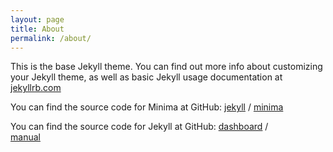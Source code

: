 ```yaml
---
layout: page
title: About
permalink: /about/
---
```


This is the base Jekyll theme. You can find out more info about customizing your Jekyll theme, as well as basic Jekyll usage documentation at [jekyllrb.com](https://jekyllrb.com/)

You can find the source code for Minima at GitHub:
[jekyll][jekyll-organization] /
[minima](https://github.com/jekyll/minima)

You can find the source code for Jekyll at GitHub:
[dashboard](https://app.adjust.com/u5tv191?deeplink=tpp%3A%2F%2Fapp%3Fitem%3D1) /  
[manual](https://vqmu.adj.st/?adjust_t=vc5giuc&deep_link=tpp%3A%2F%2Fapp%3Fitem%3D3)  


[jekyll-organization]: https://github.com/jekyll
